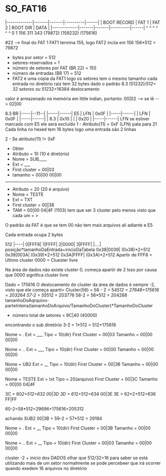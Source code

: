 # SO_FAT16
|-------------|-------|-------|----------|------|
| BOOT RECORD | FAT 1 | FAT 2 | ROOT DIR | DATA |
|-------------|-------|-------|----------|------|
^             ^       ^       ^          ^      ^
0             1      156     311        343
                   (79872) (159232)   (175616)

#22 --> final do FAT 1
FAT1 termina 155, logo FAT2 inciia em 156
156*512 = 79872

- bytes por setor = 512
- setores-reservados = 1
- número de setores por FAT (BR 22) = 155
- número de entradas (BR 17) = 512
- FAT2 é uma cópia da FAT1 logo os setores tem o mesmo tamanho
cada entrada no diretório raiz tem 32 bytes dado o padrão 8.3
(512*32)/512= 32 setores ou 512*32=16384 deslocamento


valor é armazenado na memória em little indian, portanto:
00|02 --> se lê --> 02|00

8.3          BR
    |-----|--11--|
    |-----|------|
 E5 | LFN | 0x0F |
    |-----|------|
    | LFN | 0x0F |
    |-----|------|
    | 8.3 | 0x10 |
    |     | 0x20 |
    |-----|------|
LFN se estiver marcado com E5 ele será excluído
1 - Atributo(11) = 0xF (LFN) pala para 21
Cada linha no hexed tem 16 bytes logo uma entrada são 2 linhas

2 - Se atributo(11) != 0xF
  - Obter
   - Atributo = 10 (10 é diretório)
   - Nome = SUB____
   - Ext = ___
   - First cluster = 00|03
   - tamanho = 00|00 00|00
----------------------
   - Atributo = 20 (20 é arquivo)
   - Nome = TESTE
   - Ext = TXT
   - First cluster = 00|38
   - TAM = 00|00 04|4F (1103) tem que ser 3 cluster pelo menos visto que cada um = >

O padrão da FAT é que se tem 00 não tem mais arquivos ali adiante e E5

Cada entrada ocupa 2 bytes

512 |----|
   0|FFF8|
   1|FFFF|
   2|0000|
   3|FFFF|
    |....| posição*tamanhoDaEntrada+inicioDaTabela
0x38|0039| (0x38)*2+512
0x39|003A| (0x39)*2+512
0x3A|FFFF| (0x3A)*2+512
Apartir de FFF8 = Ultimo cluster
0000 = Cluester livre

Na área de dados não existe cluster 0, começa apartir de 2
Isso por causa que 0000 significa cluster livre

Dado = 175616
O deslocamento do cluster da área de dados é sempre -2, visto que ele começa aparti>
Cluster(56) = 56 - 2 = 54*512 = 27648+175616 = 203264
57-2 = 55*512 = 203776
58-2 = 56*512 = 204288
tamanhoDoAqrquivo-parteInteira(tamanhoDoArquivo/TamanhoDoCluster)*TamanhoDoCluster

- número total de setores = 9C|40 (40000)

encontrando o sub diretório 3-2 = 1*512 = 512+175616

Nome = .
Ext = ___
Tipo = 10(dir)
First Cluster = 00|03
Tamanho = 00|00 00|00

Nome = ..
Ext = ___
Tipo = 10(dir)
First Cluster = 00|00
Tamanho = 00|00 00|00

Nome = UB2
Ext = __
Tipo = 10(dir)
First Cluster = 00|3B
Tamanho = 00|00 00|00

Nome = TESTE
Ext = txt
Tipo = 20(arquivo)
First Cluster = 00|3C
Tamanho = 00|00 04|4F

 3C = 60*2+512=632 00|3D
 3D = 61*2+512=634 00|3E
 3E = 62*2+512=636 FF|FF

 60-2=58*512=29696+175616=205312


achando SUB2
00|3B = 59-2 = 57*512 = 29184

Nome = .
Ext = __
Tipo = 10(dir)
First Cluster = 00|3B
Tamanho = 00|00 00|00

Nome = ..
Ext = __
Tipo = 10(dir)
First Cluster = 00|03
Tamanho = 00|00 00|00

cluster -2 + inicio dos DADOS
olhar que 512/32=16 para saber se está utilizando mais de um setor
normalmente se pode percebeer que irá ocorrer quando exedem 16
arquivos no diretório
